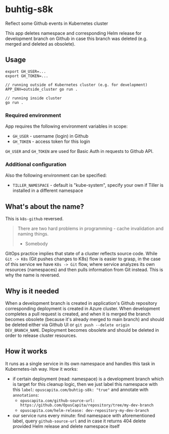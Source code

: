 # buhtig-s8k

Reflect some Github events in Kubernetes cluster

This app deletes namespace and corresponding Helm release for development branch on Github in case this branch was deleted (e.g. merged and deleted as obsolete).

## Usage

```
export GH_USER=...
export GH_TOKEN=...

// running outside of Kubernetes cluster (e.g. for development)
APP_ENV=outside_cluster go run .

// running inside cluster
go run .
```

### Required environment

App requires the following environment variables in scope:
- `GH_USER` - username (login) in Github
- `GH_TOKEN` - access token for this login

`GH_USER` and `GH_TOKEN` are used for Basic Auth in requests to Github API.

### Additional configuration

Also the following environment can be specified:
- `TILLER_NAMESPACE` - default is "kube-system", specify your own if Tiller is installed in a different namespace

## What's about the name?

This is `k8s-github` reversed.

> There are two hard problems in programming - cache invalidation and naming things.
> - Somebody

GitOps practice implies that state of a cluster reflects source code. While `Git -> K8s` (Git pushes changes to K8s) flow is easier to grasp, in the case of this service we have `K8s -> Git` flow, where service analyzes its own resources (namespaces) and then pulls information from Git instead. This is why the name is reversed.

## Why is it needed

When a development branch is created in application's Github repository corresponding deployment is created in Azure cluster. When development completes a pull request is created, and when it is merged the branch becomes obsolete (because it's already merged to main branch) and should be deleted either via Github UI or `git push --delete origin DEV_BRANCH_NAME`. Deployment becomes obsolete and should be deleted in order to release cluster resources.

## How it works

It runs as a single service in its own namespace and handles this task in Kubernetes-ish way. How it works:
- if certain deployment (read: namespace) is a development branch which is target for this cleanup logic, then we just label this namespace with this `label`: `opuscapita.com/buhtig-s8k: "true"` and annotate with `annotations`:
  - `opuscapita.com/github-source-url: https://github.com/OpusCapita/repository/tree/my-dev-branch`
  - `opuscapita.com/helm-release: dev-repository-my-dev-branch`
- our service runs every minute: find namespace with aforementioned label, query `github-source-url` and in case it returns 404 delete provided Helm release and delete namespace itself
